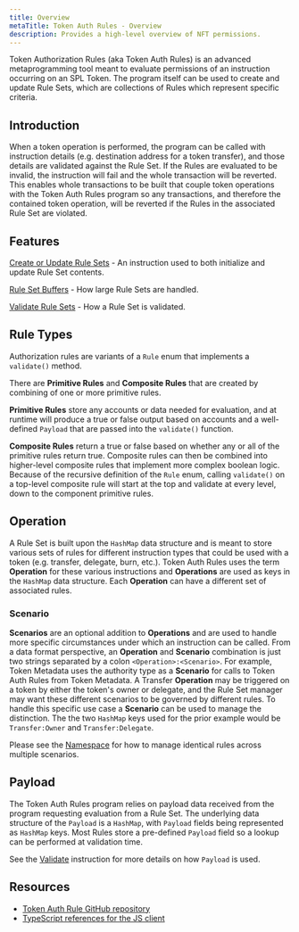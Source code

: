 ```yaml
---
title: Overview
metaTitle: Token Auth Rules - Overview
description: Provides a high-level overview of NFT permissions.
---
```

Token Authorization Rules (aka Token Auth Rules) is an advanced metaprogramming tool meant to evaluate permissions of an instruction occurring on an SPL Token. The program itself can be used to create and update Rule Sets, which are collections of Rules which represent specific criteria.

## Introduction
When a token operation is performed, the program can be called with instruction details (e.g. destination address for a token transfer), and those details are validated against the Rule Set. If the Rules are evaluated to be invalid, the instruction will fail and the whole transaction will be reverted. This enables whole transactions to be built that couple token operations with the Token Auth Rules program so any transactions, and therefore the contained token operation, will be reverted if the Rules in the associated Rule Set are violated.

## Features

[Create or Update Rule Sets](/token-auth-rules/create-or-update) - An instruction used to both initialize and update Rule Set contents.

[Rule Set Buffers](/token-auth-rules/buffers) - How large Rule Sets are handled.

[Validate Rule Sets](/token-auth-rules/validate) - How a Rule Set is validated.

## Rule Types
Authorization rules are variants of a `Rule` enum that implements a `validate()` method.

There are **Primitive Rules** and **Composite Rules** that are created by combining of one or more primitive rules.

**Primitive Rules** store any accounts or data needed for evaluation, and at runtime will produce a true or false output based on accounts and a well-defined `Payload` that are passed into the `validate()` function.

**Composite Rules** return a true or false based on whether any or all of the primitive rules return true.  Composite rules can then be combined into higher-level composite rules that implement more complex boolean logic.  Because of the recursive definition of the `Rule` enum, calling `validate()` on a top-level composite rule will start at the top and validate at every level, down to the component primitive rules.

## Operation
A Rule Set is built upon the `HashMap` data structure and is meant to store various sets of rules for different instruction types that could be used with a token (e.g. transfer, delegate, burn, etc.). Token Auth Rules uses the term **Operation** for these various instructions and **Operations** are used as keys in the `HashMap` data structure. Each **Operation** can have a different set of associated rules.

### Scenario
**Scenarios** are an optional addition to **Operations** and are used to handle more specific circumstances under which an instruction can be called. From a data format perspective, an **Operation** and **Scenario** combination is just two strings separated by a colon `<Operation>:<Scenario>`. For example, Token Metadata uses the authority type as a **Scenario** for calls to Token Auth Rules from Token Metadata. A Transfer **Operation** may be triggered on a token by either the token's owner or delegate, and the Rule Set manager may want these different scenarios to be governed by different rules. To handle this specific use case a **Scenario** can be used to manage the distinction. The the two `HashMap` keys used for the prior example would be `Transfer:Owner` and `Transfer:Delegate`.

Please see the [Namespace](/token-auth-rules/primitive-rules/namespace) for how to manage identical rules across multiple scenarios.

## Payload
The Token Auth Rules program relies on payload data received from the program requesting evaluation from a Rule Set. The underlying data structure of the `Payload` is a `HashMap`, with `Payload` fields being represented as `HashMap` keys. Most Rules store a pre-defined `Payload` field so a lookup can be performed at validation time.

See the [Validate](/token-auth-rules/validate) instruction for more details on how `Payload` is used.

## Resources

- [Token Auth Rule GitHub repository](https://github.com/metaplex-foundation/mpl-token-auth-rules)
- [TypeScript references for the JS client](https://mpl-token-auth-rules-js-docs.vercel.app/)

